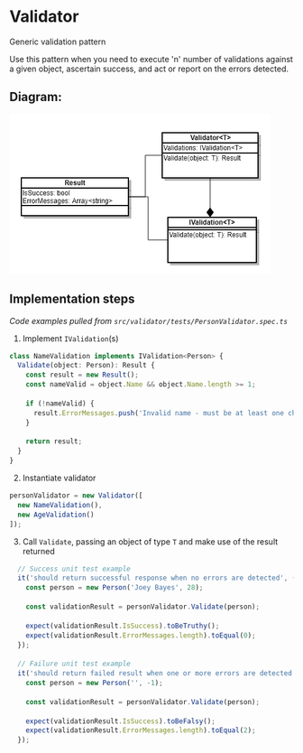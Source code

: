 # Validator
Generic validation pattern

Use this pattern when you need to execute 'n' number of validations against a given object, ascertain success, and act or report on the errors detected.

## Diagram:
![class diagram](./Validator.png)

## Implementation steps
*Code examples pulled from `src/validator/tests/PersonValidator.spec.ts`*
1. Implement `IValidation`(s)
```ts
class NameValidation implements IValidation<Person> {
  Validate(object: Person): Result {
    const result = new Result();
    const nameValid = object.Name && object.Name.length >= 1;

    if (!nameValid) {
      result.ErrorMessages.push('Invalid name - must be at least one character');
    }

    return result;
  }
}
```
2. Instantiate validator
```ts
personValidator = new Validator([
  new NameValidation(),
  new AgeValidation()
]);
```
3. Call `Validate`, passing an object of type `T` and make use of the result returned
```ts
  // Success unit test example
  it('should return successful response when no errors are detected', () => {
    const person = new Person('Joey Bayes', 28);

    const validationResult = personValidator.Validate(person);

    expect(validationResult.IsSuccess).toBeTruthy();
    expect(validationResult.ErrorMessages.length).toEqual(0);
  });

  // Failure unit test example
  it('should return failed result when one or more errors are detected', () => {
    const person = new Person('', -1);

    const validationResult = personValidator.Validate(person);

    expect(validationResult.IsSuccess).toBeFalsy();
    expect(validationResult.ErrorMessages.length).toEqual(2);
  });
```